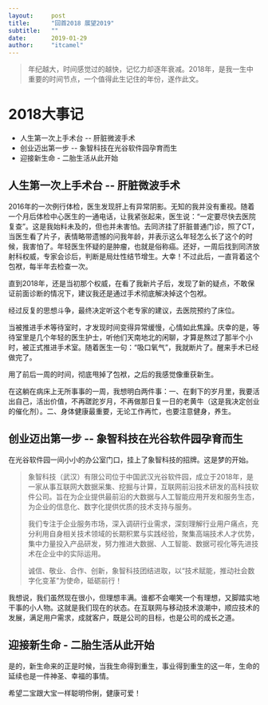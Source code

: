 ```yaml
---
layout:     post
title:      "回首2018 展望2019"
subtitle:   ""
date:       2019-01-29
author:     "itcamel"
---
```


> 年纪越大，时间感觉过的越快，记忆力却逐年衰减。2018年，是我一生中重要的时间节点，一个值得此生记住的年份，遂作此文。

# 2018大事记
- 人生第一次上手术台 -- 肝脏微波手术
- 创业迈出第一步 -- 象智科技在光谷软件园孕育而生
- 迎接新生命 - 二胎生活从此开始


## 人生第一次上手术台 -- 肝脏微波手术
2016年的一次例行体检，医生发现肝上有异常阴影。无知的我并没有重视。随着一个月后体检中心医生的一通电话，让我紧张起来，医生说：“一定要尽快去医院复查”。这是我始料未及的，但也并未害怕。去同济挂了肝脏普通门诊，照了CT，当医生看了片子，表情略带遗憾的问我年龄，并表示这么年轻怎么长了这个的时候，我害怕了。年轻医生怀疑的是肿瘤，也就是俗称癌。还好，一周后找到同济放射科权威，专家会诊后，判断是局灶性结节增生。大幸！不过此后，一直背着这个包袱，每半年去检查一次。

直到2018年，还是当初那个权威，在看了我新片子后，发现了新的疑点，不敢保证前面诊断的情况下，建议我还是通过手术彻底解决掉这个包袱。

经过反复的思想斗争，最终决定听这个老专家的建议，去医院预约了床位。

当被推进手术等待室时，才发现时间变得异常缓慢，心情如此焦躁。庆幸的是，等待室里是几个年轻的医生护士，听他们天南地北的闲聊，才算是熬过了那半个小时，被正式推进手术室。随着医生一句：“吸口氧气”，我就断片了。醒来手术已经做完了。

用了前后一周的时间，彻底甩掉了包袱，之后的我感觉像重获新生。

在这躺在病床上无所事事的一周，我想明白两件事：一、在剩下的岁月里，我要活出自己，活出价值，不再蹉跎岁月，不再做那日复一日的老黄牛（这是我决定创业的催化剂）。二、身体健康最重要，无论工作再忙，也要注意健身，养生。


## 创业迈出第一步 -- 象智科技在光谷软件园孕育而生

在光谷软件园一间小小的办公室门口，挂上了象智科技的招牌。这是梦的开始。

> 象智科技（武汉）有限公司位于中国武汉光谷软件园，成立于2018年，是一家从事互联网大数据采集、挖掘与计算，互联网前沿技术研发的高科技软件公司。旨在为企业提供最前沿的大数据与人工智能应用开发和服务生态，为企业的信息化、数字化提供优质的技术支持与服务。
>
> 我们专注于企业服务市场，深入调研行业需求，深刻理解行业用户痛点，充分利用自身相关技术领域的长期积累与实践经验，聚集高端技术人才优势，集中力量投入产品研发，努力推进大数据、人工智能、数据可视化等先进技术在企业中的实际运用。
>
> 诚信、敬业、合作、创新，象智科技团结进取，以“技术赋能，推动社会数字化变革”为使命，砥砺前行！

我想说，我们虽然现在很小，但理想丰满。谁都不会嘲笑一个有理想，又脚踏实地干事的小人物。这就是我们现在的状态。在互联网与移动技术浪潮中，顺应技术的发展，满足用户需求，成就客户，既是公司的目标，也是公司的成长之道。


## 迎接新生命 - 二胎生活从此开始

是的，新生命来的正是时候，当我生命得到重生，事业得到重生的这一年，生命的延续也是一件神圣、幸福的事情。

希望二宝跟大宝一样聪明伶俐，健康可爱！

